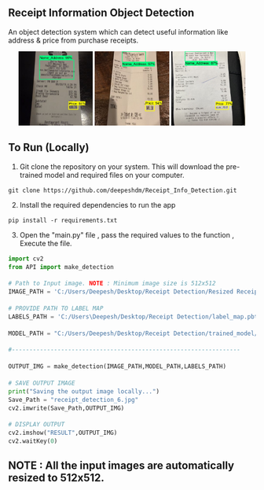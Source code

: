 ## Receipt Information Object Detection

An object detection system which can detect useful information like address & price from purchase receipts.

<div float="left" align="center">
<img src="/examples/receipt_detection_1.jpg"  width="30%"/>
<img src="/examples/receipt_detection_2.jpg"  width="30%"/> 
<img src="/examples/receipt_detection.jpg"  width="30%"/> 
</div>


## To Run (Locally)

1. Git clone the repository on your system. This will download the pre-trained model and required files on your computer.
```
git clone https://github.com/deepeshdm/Receipt_Info_Detection.git
```

2. Install the required dependencies to run the app
```
pip install -r requirements.txt
```

3. Open the "main.py" file , pass the required values to the function , Execute the file.

```python
import cv2
from API import make_detection
  
# Path to Input image. NOTE : Minimum image size is 512x512
IMAGE_PATH = 'C:/Users/Deepesh/Desktop/Receipt Detection/Resized Receipt Images/image_85.jpg'

# PROVIDE PATH TO LABEL MAP
LABELS_PATH = 'C:/Users\Deepesh/Desktop/Receipt Detection/label_map.pbtxt'

MODEL_PATH = "C:/Users/Deepesh/Desktop/Receipt Detection/trained_model/saved_model"

#-----------------------------------------------------------------

OUTPUT_IMG = make_detection(IMAGE_PATH,MODEL_PATH,LABELS_PATH)

# SAVE OUTPUT IMAGE
print("Saving the output image locally...")
Save_Path = "receipt_detection_6.jpg"
cv2.imwrite(Save_Path,OUTPUT_IMG)

# DISPLAY OUTPUT
cv2.imshow("RESULT",OUTPUT_IMG)
cv2.waitKey(0)
```
   
## NOTE : All the input images are automatically resized to 512x512.






